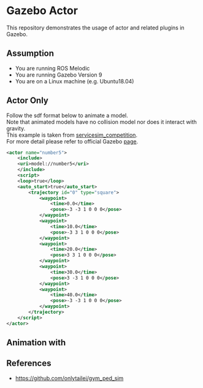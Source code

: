 # Gazebo Actor

This repository demonstrates the usage of actor and related plugins in Gazebo.  

## Assumption

- You are running ROS Melodic
- You are running Gazebo Version 9
- You are on a Linux machine (e.g. Ubuntu18.04)

## Actor Only

Follow the sdf format below to animate a model.  
Note that animated models have no collision model nor does it interact with gravity.  
This example is taken from [servicesim_competition](https://github.com/osrf/servicesim/blob/master/servicesim_competition/worlds/follow_actor_demo.world).  
For more detail please refer to official Gazebo [page](http://gazebosim.org/tutorials?tut=actor&cat=build_robot).

```xml
<actor name="number5">
    <include>
    <uri>model://number5</uri>
    </include>
    <script>
    <loop>true</loop>
    <auto_start>true</auto_start>
        <trajectory id="0" type="square">
            <waypoint>
                <time>0.0</time>
                <pose>-3 -3 1 0 0 0</pose>
            </waypoint>
            <waypoint>
                <time>10.0</time>
                <pose>-3 3 1 0 0 0</pose>
            </waypoint>
            <waypoint>
                <time>20.0</time>
                <pose>3 3 1 0 0 0</pose>
            </waypoint>
            <waypoint>
                <time>30.0</time>
                <pose>3 -3 1 0 0 0</pose>
            </waypoint>
            <waypoint>
                <time>40.0</time>
                <pose>-3 -3 1 0 0 0</pose>
            </waypoint>
        </trajectory>
    </script>
</actor>
```

## Animation with 

## References
- https://github.com/onlytailei/gym_ped_sim
